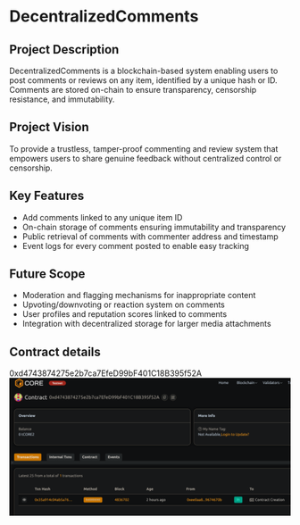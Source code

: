 # DecentralizedComments

## Project Description
DecentralizedComments is a blockchain-based system enabling users to post comments or reviews on any item, identified by a unique hash or ID. Comments are stored on-chain to ensure transparency, censorship resistance, and immutability.

## Project Vision
To provide a trustless, tamper-proof commenting and review system that empowers users to share genuine feedback without centralized control or censorship.

## Key Features
- Add comments linked to any unique item ID
- On-chain storage of comments ensuring immutability and transparency
- Public retrieval of comments with commenter address and timestamp
- Event logs for every comment posted to enable easy tracking

## Future Scope
- Moderation and flagging mechanisms for inappropriate content
- Upvoting/downvoting or reaction system on comments
- User profiles and reputation scores linked to comments
- Integration with decentralized storage for larger media attachments

## Contract details
0xd4743874275e2b7ca7EfeD99bF401C18B395f52A
![alt text](image.png)